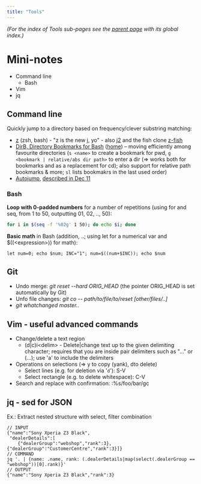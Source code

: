 ```yaml
---
title: "Tools"
---
```

*(For the index of Tools sub-pages see the [parent page](/wiki/) with its global index.)*


# Mini-notes




  - Command line
      - Bash
  - Vim
  - jq




## Command line



Quickly jump to a directory based on frequency/clever substring matching:


  - [z](https://github.com/rupa/z) (zsh, bash) - "z is the new j, yo" - also [j2](https://github.com/rupa/j2) and the fish clone [z-fish](https://github.com/sjl/z-fish)
  - [DirB, Directory Bookmarks for Bash](http://www.linuxjournal.com/article/10585?page=0,0) ([home](http://www.dirb.info/)) – moving efficiently among favourite directories (`s <name>` to create a bookmark for pwd, `g <bookmark | relative/abs dir path>` to enter a dir (=\> works both for bookmarks and as a replacement for cd); also support for relative path bookmarks & more; `sl` lists bookmakrs in the last used order)
  - [Autojump](http://jakemccrary.com/blog/2011/07/25/utilities-i-like-autojump/), [described in Dec 11](/2011/12/31/most-interesting-links-of-december-2/)




### Bash



**Loop with 0-padded numbers** for a number of repetitions (using for and seq, from 1 to 50, outputting 01, 02, .., 50):

```bash
for i in $(seq -f '%02g' 1 50); do echo $i; done
```


**Basic math** in Bash (addition, ..; using let for a numerical var and $((\<expression\>)) for math):


    let num=0; echo $num; INC="1"; num=$((num+$INC)); echo $num




## Git




  - Undo merge: *git reset --hard ORIG\_HEAD* (the pointer ORIG\_HEAD is set automatically by Git)
  - Unfo file changes: *git co -- path/to/file/to/reset \[other/files/..\]*
  - *git whatchanged master..*




## Vim - useful advanced commands




  - Change/delete a text region
      - (d|c)i\<delim\> - Delete|change text up to the given delimiting character; requires that you are inside pair delimiters such as "..." or (...); use 'a' to include the delimiters
  - Operations on selections (=\> y to copy (yank), dto delete)
      - Select lines (e.g. for deletion via '`d`'): S-V
      - Select rectangle (e.g. to delete whitespace): C-V
  - Search and replace with confirmation: :%s/foo/bar/gc




## jq - sed for JSON



Ex.: Extract nested structure with select, filter combination


    // INPUT
    {"name":"Sony Xperia Z3 Black",
     "dealerDetails":[
        {"dealerGroup":"webshop","rank":3},{"dealerGroup":"CustomerCentre","rank":3}]}
    // COMMAND
    jq '. | {name: .name, rank: (.dealerDetails|map(select(.dealerGroup == "webshop"))[0].rank)}'
    // OUTPUT
    {"name":"Sony Xperia Z3 Black","rank":3}
